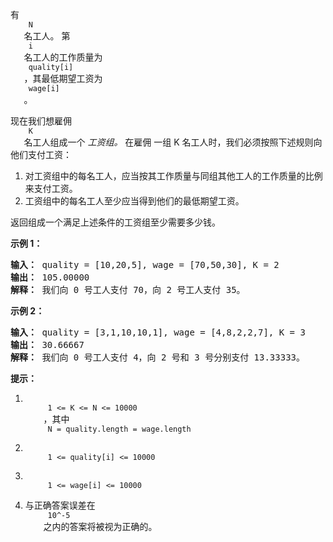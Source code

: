 <html>
 <body>
  <p>
   有
   <code>
    N
   </code>
   名工人。 第
   <code>
    i
   </code>
   名工人的工作质量为
   <code>
    quality[i]
   </code>
   ，其最低期望工资为
   <code>
    wage[i]
   </code>
   。
  </p>
  <p>
   现在我们想雇佣
   <code>
    K
   </code>
   名工人组成一个
   <em>
    工资组。
   </em>
   在雇佣 一组 K 名工人时，我们必须按照下述规则向他们支付工资：
  </p>
  <ol>
   <li>
    对工资组中的每名工人，应当按其工作质量与同组其他工人的工作质量的比例来支付工资。
   </li>
   <li>
    工资组中的每名工人至少应当得到他们的最低期望工资。
   </li>
  </ol>
  <p>
   返回组成一个满足上述条件的工资组至少需要多少钱。
  </p>
  <p>
  </p>
  <ol>
  </ol>
  <p>
   <strong>
    示例 1：
   </strong>
  </p>
  <pre><strong>输入： </strong>quality = [10,20,5], wage = [70,50,30], K = 2
<strong>输出： </strong>105.00000
<strong>解释：</strong> 我们向 0 号工人支付 70，向 2 号工人支付 35。</pre>
  <p>
   <strong>
    示例 2：
   </strong>
  </p>
  <pre><strong>输入： </strong>quality = [3,1,10,10,1], wage = [4,8,2,2,7], K = 3
<strong>输出： </strong>30.66667
<strong>解释： </strong>我们向 0 号工人支付 4，向 2 号和 3 号分别支付 13.33333。</pre>
  <p>
  </p>
  <p>
   <strong>
    提示：
   </strong>
  </p>
  <ol>
   <li>
    <code>
     1 &lt;= K &lt;= N &lt;= 10000
    </code>
    ，其中
    <code>
     N = quality.length = wage.length
    </code>
   </li>
   <li>
    <code>
     1 &lt;= quality[i] &lt;= 10000
    </code>
   </li>
   <li>
    <code>
     1 &lt;= wage[i] &lt;= 10000
    </code>
   </li>
   <li>
    与正确答案误差在
    <code>
     10^-5
    </code>
    之内的答案将被视为正确的。
   </li>
  </ol>
 </body>
</html>